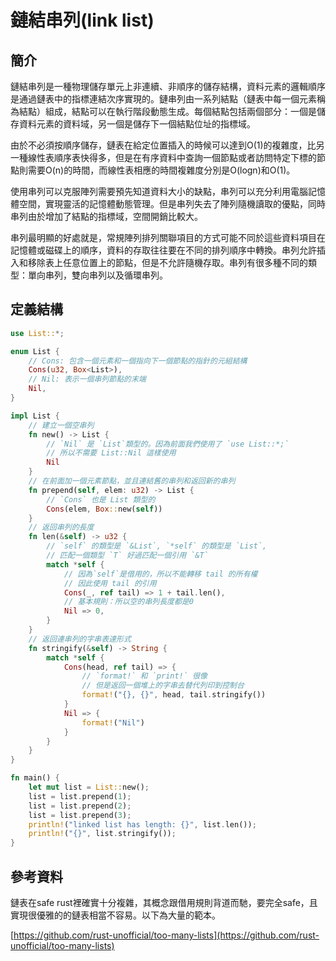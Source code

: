 # 鏈結串列(link list)

## 簡介



鏈結串列是一種物理儲存單元上非連續、非順序的儲存結構，資料元素的邏輯順序是通過鏈表中的指標連結次序實現的。鏈串列由一系列結點（鏈表中每一個元素稱為結點）組成，結點可以在執行階段動態生成。每個結點包括兩個部分：一個是儲存資料元素的資料域，另一個是儲存下一個結點位址的指標域。

由於不必須按順序儲存，鏈表在給定位置插入的時候可以達到O(1)的複雜度，比另一種線性表順序表快得多，但是在有序資料中查詢一個節點或者訪問特定下標的節點則需要O(n)的時間，而線性表相應的時間複雜度分別是O(logn)和O(1)。

使用串列可以克服陣列需要預先知道資料大小的缺點，串列可以充分利用電腦記憶體空間，實現靈活的記憶體動態管理。但是串列失去了陣列隨機讀取的優點，同時串列由於增加了結點的指標域，空間開銷比較大。

串列最明顯的好處就是，常規陣列排列關聯項目的方式可能不同於這些資料項目在記憶體或磁碟上的順序，資料的存取往往要在不同的排列順序中轉換。串列允許插入和移除表上任意位置上的節點，但是不允許隨機存取。串列有很多種不同的類型：單向串列，雙向串列以及循環串列。

## 定義結構

```rust
use List::*;

enum List {
    // Cons: 包含一個元素和一個指向下一個節點的指針的元組結構
    Cons(u32, Box<List>),
    // Nil: 表示一個串列節點的末端
    Nil,
}

impl List {
    // 建立一個空串列
    fn new() -> List {
        // `Nil` 是 `List`類型的。因為前面我們使用了 `use List::*;`
        // 所以不需要 List::Nil 這樣使用
        Nil
    }
    // 在前面加一個元素節點，並且連結舊的串列和返回新的串列
    fn prepend(self, elem: u32) -> List {
        // `Cons` 也是 List 類型的
        Cons(elem, Box::new(self))
    }
    // 返回串列的長度
    fn len(&self) -> u32 {
        // `self` 的類型是 `&List`, `*self` 的類型是 `List`,
        // 匹配一個類型 `T` 好過匹配一個引用 `&T`
        match *self {
            // 因為`self`是借用的，所以不能轉移 tail 的所有權
            // 因此使用 tail 的引用
            Cons(_, ref tail) => 1 + tail.len(),
            // 基本規則：所以空的串列長度都是0
            Nil => 0,
        }
    }
    // 返回連串列的字串表達形式
    fn stringify(&self) -> String {
        match *self {
            Cons(head, ref tail) => {
                // `format!` 和 `print!` 很像
                // 但是返回一個堆上的字串去替代列印到控制台
                format!("{}, {}", head, tail.stringify())
            }
            Nil => {
                format!("Nil")
            }
        }
    }
}

fn main() {
    let mut list = List::new();
    list = list.prepend(1);
    list = list.prepend(2);
    list = list.prepend(3);
    println!("linked list has length: {}", list.len());
    println!("{}", list.stringify());
}
```

## 參考資料

鏈表在safe rust裡確實十分複雜，其概念跟借用規則背道而馳，要完全safe，且實現很優雅的的鏈表相當不容易。以下為大量的範本。

[https://github.com/rust-unofficial/too-many-lists](https://github.com/rust-unofficial/too-many-lists)
